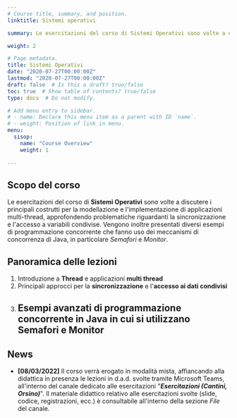 ```yaml
---
# Course title, summary, and position.
linktitle: Sistemi operativi

summary: Le esercitazioni del corso di Sistemi Operativi sono volte a discutere i principali costrutti per la modellazione e l'implementazione di applicazioni multi-thread, approfondendo problematiche riguardanti la sincronizzazione e l'accesso a variabili condivise. Vengono inoltre presentati diversi esempi di programmazione concorrente che fanno uso dei meccanismi di concorrenza di Java, in particolare Semafori e Monitor.

weight: 2

# Page metadata.
title: Sistemi Operativi
date: "2020-07-27T00:00:00Z"
lastmod: "2020-07-27T00:00:00Z"
draft: false  # Is this a draft? true/false
toc: true  # Show table of contents? true/false
type: docs  # Do not modify.

# Add menu entry to sidebar.
# - name: Declare this menu item as a parent with ID `name`.
# - weight: Position of link in menu.
menu: 
  sisop:
    name: "Course Overview"
    weight: 1
  
---
```


## Scopo del corso

Le esercitazioni del corso di **Sistemi Operativi** sono volte a discutere i principali costrutti per la modellazione e l'implementazione di applicazioni multi-thread, approfondendo problematiche riguardanti la sincronizzazione e l'accesso a variabili condivise. Vengono inoltre presentati diversi esempi di programmazione concorrente che fanno uso dei meccanismi di concorrenza di Java, in particolare *Semafori* e *Monitor*.


## Panoramica delle lezioni

1.	Introduzione a **Thread** e applicazioni **multi thread**
2.	Principali approcci per la **sincronizzazione** e l'**accesso ai dati condivisi**
3.	Esempi avanzati di programmazione concorrente in Java in cui si utilizzano **Semafori** e **Monitor**
	-	

## News
- **[08/03/2022]** Il corso verrà erogato in modalità mista, affiancando alla didattica in presenza le lezioni in d.a.d. svolte tramite Microsoft Teams, all'interno del canale dedicato alle esercitazioni "***Esercitazioni (Cantini, Orsino)***". Il materiale didattico relativo alle esercitazioni svolte (slide, codice, registrazioni, ecc.) è consultabile all'interno della sezione *File* del canale.
 
